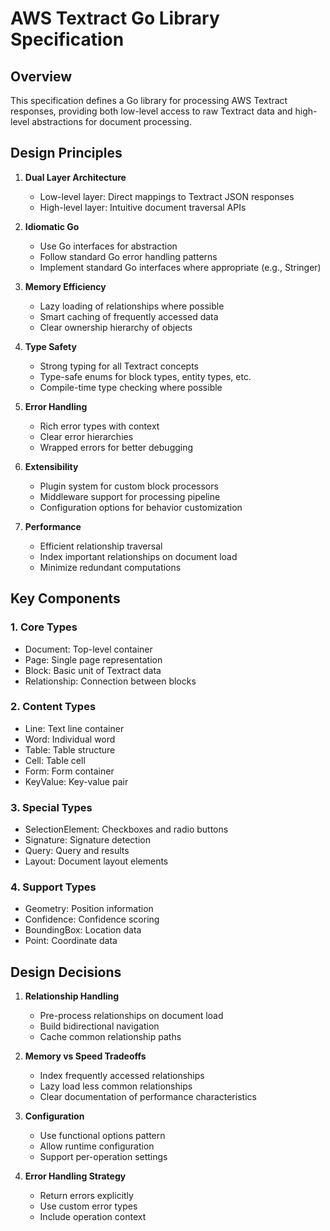 # AWS Textract Go Library Specification

## Overview
This specification defines a Go library for processing AWS Textract responses, providing both low-level access to raw Textract data and high-level abstractions for document processing.

## Design Principles

1. **Dual Layer Architecture**
   - Low-level layer: Direct mappings to Textract JSON responses
   - High-level layer: Intuitive document traversal APIs

2. **Idiomatic Go**
   - Use Go interfaces for abstraction
   - Follow standard Go error handling patterns
   - Implement standard Go interfaces where appropriate (e.g., Stringer)

3. **Memory Efficiency**
   - Lazy loading of relationships where possible
   - Smart caching of frequently accessed data
   - Clear ownership hierarchy of objects

4. **Type Safety**
   - Strong typing for all Textract concepts
   - Type-safe enums for block types, entity types, etc.
   - Compile-time type checking where possible

5. **Error Handling**
   - Rich error types with context
   - Clear error hierarchies
   - Wrapped errors for better debugging

6. **Extensibility**
   - Plugin system for custom block processors
   - Middleware support for processing pipeline
   - Configuration options for behavior customization

7. **Performance**
   - Efficient relationship traversal
   - Index important relationships on document load
   - Minimize redundant computations

## Key Components

### 1. Core Types
- Document: Top-level container
- Page: Single page representation
- Block: Basic unit of Textract data
- Relationship: Connection between blocks

### 2. Content Types
- Line: Text line container
- Word: Individual word
- Table: Table structure
- Cell: Table cell
- Form: Form container
- KeyValue: Key-value pair

### 3. Special Types
- SelectionElement: Checkboxes and radio buttons
- Signature: Signature detection
- Query: Query and results
- Layout: Document layout elements

### 4. Support Types
- Geometry: Position information
- Confidence: Confidence scoring
- BoundingBox: Location data
- Point: Coordinate data

## Design Decisions

1. **Relationship Handling**
   - Pre-process relationships on document load
   - Build bidirectional navigation
   - Cache common relationship paths

2. **Memory vs Speed Tradeoffs**
   - Index frequently accessed relationships
   - Lazy load less common relationships
   - Clear documentation of performance characteristics

3. **Configuration**
   - Use functional options pattern
   - Allow runtime configuration
   - Support per-operation settings

4. **Error Handling Strategy**
   - Return errors explicitly
   - Use custom error types
   - Include operation context
